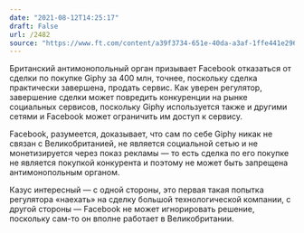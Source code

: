 ```yaml
---
date: "2021-08-12T14:25:17"
draft: False
url: /2482
source: "https://www.ft.com/content/a39f3734-651e-40da-a3af-1ffe441e296d"
---
```


Британский антимонопольный орган призывает Facebook отказаться от сделки по покупке Giphy за 400 млн, точнее, поскольку сделка практически завершена, продать сервис. Как уверен регулятор, завершение сделки может повредить конкуренции на рынке социальных сервисов, поскольку Giphy используется также и другими сетями и Facebook может ограничить им доступ к сервису. 

Facebook, разумеется, доказывает, что сам по себе Giphy никак не связан с Великобританией, не является социальной сетью и не монетизируется через показ рекламы — то есть сделка по его покупке не является покупкой конкурента и поэтому не может быть запрещена антимонопольным органом.

Казус интересный — с одной стороны, это первая такая попытка регулятора «наехать» на сделку большой технологической компании, с другой стороны — Facebook не может игнорировать решение, поскольку сам-то он вполне работает в Великобритании.
